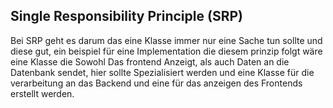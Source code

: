## Single Responsibility Principle (SRP)

Bei SRP geht es darum das eine Klasse immer nur eine Sache tun sollte und diese gut, ein beispiel für eine Implementation die diesem prinzip folgt wäre eine Klasse die Sowohl Das frontend Anzeigt, als auch Daten an die Datenbank sendet, hier sollte Spezialisiert werden und eine Klasse für die verarbeitung an das Backend und eine für das anzeigen des Frontends erstellt werden. 